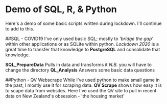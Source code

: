 # Demo of SQL, R, & Python 
Here's a demo of some basic scripts written during lockdown.
I'll continue to add to this. 

##SQL - COVID19
I've only used basic SQL; mostly to *'bridge the gap'* within other applications or as SQLite within python. 
*Lockdown 2020* is a great time to transfer that knowledge to **PostgreSQL** and consolidate that knowledge. 

**SQL_PrepareData** Pulls in data and transforms it
  *N.B.* you will have to change the directory
   **QL_Analysis** Answers some basic data questions

##Python - QV Webscrape
While I've used python to make small game in the past, I mostly use it for scraping data.
  **QV Scrape** shows how easy it is to scape data from websites. 
  Here I've used the QV site to pull in recent data on New Zealand's obsession - 'the housing market' 
